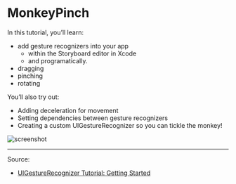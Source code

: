 # MonkeyPinch

In this tutorial, you’ll learn:

- add gesture recognizers into your app
	-  within the Storyboard editor in Xcode
	-  and programatically.
- dragging
- pinching
- rotating

You’ll also try out:

- Adding deceleration for movement
- Setting dependencies between gesture recognizers
- Creating a custom UIGestureRecognizer so you can tickle the monkey!

![screenshot](https://koenig-media.raywenderlich.com/uploads/2017/07/Screenshot-2017-07-17-17.43.15.png)

---

Source:

- [UIGestureRecognizer Tutorial: Getting Started](https://www.raywenderlich.com/162745/uigesturerecognizer-tutorial-getting-started)
